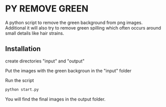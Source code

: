 # PY REMOVE GREEN

A python script to remove the green background from png images.
Additional it will also try to remove green spilling which often occurs around small details like hair strains.

## Installation

create directories "input" and "output"

Put the images with the green backgroun in the "input" folder

Run the script

```bash
python start.py
```

You will find the final images in the output folder.